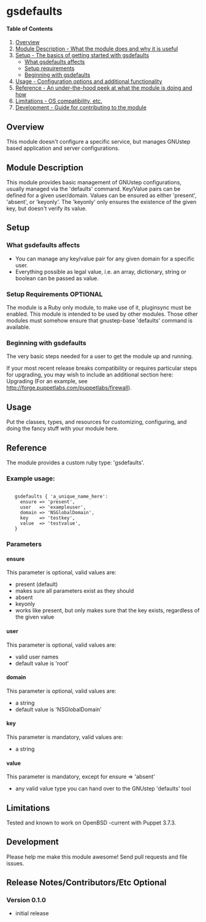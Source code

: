 # gsdefaults

#### Table of Contents

1. [Overview](#overview)
2. [Module Description - What the module does and why it is useful](#module-description)
3. [Setup - The basics of getting started with gsdefaults](#setup)
    * [What gsdefaults affects](#what-gsdefaults-affects)
    * [Setup requirements](#setup-requirements)
    * [Beginning with gsdefaults](#beginning-with-gsdefaults)
4. [Usage - Configuration options and additional functionality](#usage)
5. [Reference - An under-the-hood peek at what the module is doing and how](#reference)
5. [Limitations - OS compatibility, etc.](#limitations)
6. [Development - Guide for contributing to the module](#development)

## Overview

This module doesn't configure a specific service, but manages GNUstep 
based application and server configurations. 

## Module Description

This module provides basic management of GNUstep configurations,
usually managed via the 'defaults' command.
Key/Value pairs can be defined for a given user/domain.
Values can be ensured as either 'present', 'absent', or 'keyonly'.
The 'keyonly' only ensures the existence of the given key, but doesn't
verify its value.

## Setup

### What gsdefaults affects

 * You can manage any key/value pair for any given domain for a specific
   user.
 * Everything possible as legal value, i.e. an array, dictionary, string
   or boolean can be passed as value.

### Setup Requirements **OPTIONAL**

The module is a Ruby only module, to make use of it, pluginsync must
be enabled.
This module is intended to be used by other modules. Those other modules
must somehow ensure that gnustep-base 'defaults' command is available.

### Beginning with gsdefaults

The very basic steps needed for a user to get the module up and running.

If your most recent release breaks compatibility or requires particular steps
for upgrading, you may wish to include an additional section here: Upgrading
(For an example, see http://forge.puppetlabs.com/puppetlabs/firewall).

## Usage

Put the classes, types, and resources for customizing, configuring, and doing
the fancy stuff with your module here.

## Reference

The module provides a custom ruby type: 'gsdefaults'.

### Example usage:

```puppet

   gsdefaults { 'a_unique_name_here':
     ensure => 'present',
     user   => 'exampleuser',
     domain => 'NSGlobalDomain',
     key    => 'testkey',
     value  => 'testvalue',
   }
```

### Parameters

#### ensure
This parameter is optional, valid values are:
 - present (default)
  - makes sure all parameters exist as they should
 - absent
 - keyonly
  - works like present, but only makes sure that the key exists,
    regardless of the given value

#### user
This parameter is optional, valid values are:
 - valid user names
 - default value is 'root'

#### domain
This parameter is optional, valid values are:
 - a string
 - default value is 'NSGlobalDomain'

#### key
This parameter is mandatory, valid values are:
 - a string

#### value
This parameter is mandatory, except for ensure => 'absent'
 - any valid value type you can hand over to the GNUstep 'defaults' tool

## Limitations

Tested and known to work on OpenBSD -current with Puppet 3.7.3.

## Development

Please help me make this module awesome!  Send pull requests and file issues.

## Release Notes/Contributors/Etc **Optional**

### Version 0.1.0
 * initial release
